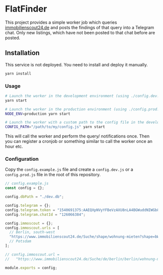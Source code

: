 # FlatFinder

This project provides a simple worker job which queries [immobilienscout24.de](immobilienscout24.de) and posts the findings of that query into a Telegram chat. Only new listings, which have not been posted to that chat before are posted.

## Installation

This service is not deployed. You need to install and deploy it manually.

```bash
yarn install
```

### Usage

```bash
# Launch the worker in the development environment (using ./config.dev.js)
yarn start

# Launch the worker in the production environment (using ./config.prod.js)
NODE_ENV=production yarn start

# Launch the worker with a custom path to the config file in the development environment
CONFIG_PATH="/path/to/my/config.js" yarn start
```

This will call the worker and perform the query/ notifications once. Then you can register a cronjob or something similar to call the worker once an hour etc.

### Configuration

Copy the `config.example.js` file and create a `config.dev.js` or a `config.prod.js` file in the root of this repository.

```js
// config.example.js
const config = {};

config.dbPath = "./dev.db";

config.telegram = {};
config.telegram.token = "1540691375:AAEQXpNVyYFBeVzAXU8nLA4BGWuddNIWGb8";
config.telegram.chatId = "126066384";

config.immoscout = {};
config.immoscout.urls = [
  // Berlin, south-west
  "https://www.immobilienscout24.de/Suche/shape/wohnung-mieten?shape=bWFsX0ljaF9wQW56QXdYdH1AZ25AdHJBZ3NEcmVBeXRBc0FzY0F1cEBxcEFrZENhZENfX0NvckB7ZEJzcUdzcEByZUBpb0J2ZkZ7YEBse0JzQXxuRHJOZFBiaEFieUFiWXBuQmB7QG5yQGJoQWRQ&haspromotion=false&numberofrooms=3.0-&price=-900.0&livingspace=65.0-&pricetype=rentpermonth&enteredFrom=result_list#/map/PriceMapFeature",
  // Potsdam
];

// config.immoscout.url =
//   "https://www.immobilienscout24.de/Suche/de/berlin/berlin/wohnung-mieten?enteredFrom=one_step_search";

module.exports = config;
```
